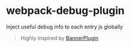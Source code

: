 # webpack-debug-plugin

Inject useful debug info to each entry js globally

> Highly inspired by [BannerPlugin](https://webpack.js.org/plugins/banner-plugin/)


